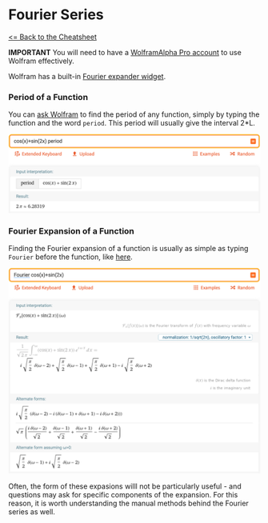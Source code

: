# Fourier Series

 [<= Back to the Cheatsheet](../WolframCheatsheet.md)

 **IMPORTANT** You will need to have a [WolframAlpha Pro account](https://www.imperial.ac.uk/admin-services/ict/self-service/computers-printing/devices-and-software/get-software/get-software-for-students/wolfram-alpha-pro/) to use Wolfram effectively.

 Wolfram has a built-in [Fourier expander widget](https://www.wolframalpha.com/input/?i=fourier+series).

 ### Period of a Function
 You can [ask Wolfram](https://www.wolframalpha.com/input/?i=cos%28x%29%2Bsin%282x%29+period) to find the period of any function, simply by typing the function and the word `period`. This period will usually give the interval 2*L.

 <img src="../wolfram_pics/period.png">

 ### Fourier Expansion of a Function
 Finding the Fourier expansion of a function is usually as simple as typing `Fourier` before the function, like [here](https://www.wolframalpha.com/input/?i=Fourier+cos%28x%29%2Bsin%282x%29).

 <img src="../wolfram_pics/fourier.png">

 Often, the form of these expasions willl not be particularly useful - and questions may ask for specific components of the expansion. For this reason, it is worth understanding the manual methods behind the Fourier series as well.
